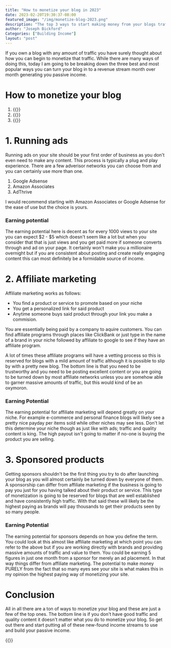 ```yaml
---
title: "How to monetize your blog in 2023"
date: 2023-02-20T19:30:37-08:00
featured_image: "/img/monetize-blog-2023.png"
description: "The top 3 ways to start making money from your blogs traffic in 2023."
author: "Joseph Bickford"
Categories: ["Building Income"]
layout: "post"
---
```


If you own a blog with any amount of traffic you have surely thought about how you can begin to monetize that traffic. While there are many ways of doing this, today I am going to be breaking down the three best and most popular ways you can turn your blog in to a revenue stream month over month generating you passive income.

# How to monetize your blog

1. {{<link href="#1-running-ads" name="Running ads">}}
2. {{<link href="#2-affiliate-marketing" name="Affiliate marketing">}}
3. {{<link href="#3-sponsored-products" name="Sponsorships">}}

# 1. Running ads

Running ads on your site should be your first order of business as you don't even need to make any content. This process is typically a plug and play experience. There are a few adverisor networks you can choose from and you can certainly use more than one.

1. Google Adsense
2. Amazon Associates
3. AdThrive

I would recommend starting with Amazon Associates or Google Adsense for the ease of use but the choice is yours.

### Earning potential

The earning potential here is decent as for every 1000 views to your site you can expect $2 - $5 which doesn't seem like a lot but when you consider that that is just views and you get paid more if someone converts through and ad on your page. It certainly won't make you a millionaire overnight but if you are consistent about posting and create really engaging content this can most definitely be a formidable source of income.

# 2. Affiliate marketing

Affiliate marketing works as follows:

- You find a product or service to promote based on your niche
- You get a personalized link for said product
- Anytime someone buys said product through your link you make a commision.

You are essentially being paid by a company to aquire customers. You can find affiliate programs through places like ClickBank or just type in the name of a brand in your niche followed by affiliate to google to see if they have an affiliate program.

A lot of times these affiliate programs will have a vetting process so this is reserved for blogs with a mild amount of traffic although it is possible to slip by with a pretty new blog. The bottom line is that you need to be trustworthy and you need to be posting excellent content or you are going to be turned down by most affiliate networks unless you are somehow able to garner massive amounts of traffic, but this would kind of be an oxymoron.

### Earning Potential

The earning potential for affiliate marketing will depend greatly on your niche. For example e-commerce and personal finance blogs will likely see a pretty nice payday per items sold while other niches may see less. Don't let this determine your niche though as just like with ads; traffic and quality content is king. The high payout isn't going to matter if no-one is buying the product you are selling.

# 3. Sponsored products

Getting sponsors shouldn't be the first thing you try to do after launching your blog as you will almost certainly be turned down by everyone of them. A sponsorship can differ from affiliate marketing if the business is going to pay you just for you having talked about their product or service. This type of monetization is going to be reserved for blogs that are well established and have consistently high traffic. With that said these will likely be the highest paying as brands will pay thousands to get their products seen by so many people.

### Earning Potential

The earning potential for sponsors depends on how you define the term. You could look at this almost like affiliate marketing at which point you can refer to the above but if you are working directly with brands and providing massive amounts of traffic and value to them. You could be earning 5 figures in just one month from a sponsor for merely an ad placement. In that way things differ from affiliate marketing. The potential to make money PURELY from the fact that so many eyes see your site is what makes this in my opinion the highest paying way of monetizing your site.

# Conclusion

All in all there are a ton of ways to monetize your blog and these are just a few of the top ones. The bottom line is if you don't have good traffic and quality content it doesn't matter what you do to monetize your blog. So get out there and start putting all of these new-found income streams to use and build your passive income.

{{<cta title="Get up to 75% off your Hostinger plan right now when you click here!" cta="Sign Up" href="https://hostinger.com?REFERRALCODE=1JOSEPH40">}}
